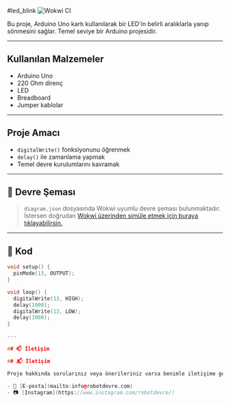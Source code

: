 #led_blink
![Wokwi CI](https://github.com/robotdevre/led_blink/actions/workflows/wokwi.yml/badge.svg)


Bu proje, Arduino Uno kartı kullanılarak bir LED'in belirli aralıklarla yanıp sönmesini sağlar. Temel seviye bir Arduino projesidir.

---

##  Kullanılan Malzemeler

- Arduino Uno
- 220 Ohm direnç
- LED
- Breadboard
- Jumper kablolar

---

## Proje Amacı

- `digitalWrite()` fonksiyonunu öğrenmek
- `delay()` ile zamanlama yapmak
- Temel devre kurulumlarını kavramak

---

## 🔌 Devre Şeması

> `diagram.json` dosyasında Wokwi uyumlu devre şeması bulunmaktadır.  
> İstersen doğrudan [Wokwi üzerinden simüle etmek için buraya tıklayabilirsin.](https://wokwi.com/projects/426574228038427649)

---

## 🧾 Kod

```cpp
void setup() {
  pinMode(13, OUTPUT);
}

void loop() {
  digitalWrite(13, HIGH);
  delay(1000);
  digitalWrite(13, LOW);
  delay(1000);
}

---

## 📫 İletişim

## 📬 İletişim

Proje hakkında sorularınız veya önerileriniz varsa benimle iletişime geçebilirsiniz:

- 📧 [E-posta](mailto:info@robotdevre.com)
- 📷 [Instagram](https://www.instagram.com/robotdevre/)

